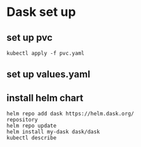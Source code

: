 # Dask set up

## set up pvc
    kubectl apply -f pvc.yaml

## set up values.yaml

## install helm chart
    helm repo add dask https://helm.dask.org/
    repository
    helm repo update
    helm install my-dask dask/dask
    kubectl describe